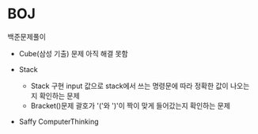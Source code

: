 # BOJ
백준문제풀이
 - Cube(삼성 기출) 문제 
    아직 해결 못함
 - Stack 
   * Stack 구현
      input 값으로 stack에서 쓰는 명령문에 따라 정확한 값이 나오는 지 확인하는 문제 
   * Bracket()문제 
      괄호가 '('와 ')'이 짝이 맞게 들어갔는지 확인하는 문제

- Saffy ComputerThinking 

